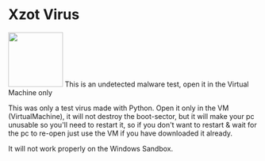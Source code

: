 # Xzot Virus
<img src="icon.ico" height="110" alt="">
This is an undetected malware test, open it in the Virtual Machine only

This was only a test virus made with Python.
Open it only in the VM (VirtualMachine), it will not destroy the boot-sector, but it will make your pc unusable so you'll need to restart it, so if you don't want to restart & wait for the pc to re-open just use the VM if you have downloaded it already.

It will not work properly on the Windows Sandbox.
